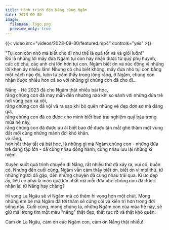 ```yaml
---
title: Hành trình đón Nắng cùng Ngăm
date: 2023-09-30
image:
  filename: logo.png
  preview_only: true
---
```


{{< video src="videos/2023-09-30/featured.mp4" controls="yes" >}}

"Tụi con còn nhỏ mà biết cho đi như thế là quá tốt và và giỏi luôn!"  
Đó là những lời mấy đứa Ngăm tụi con hay nhận được từ quý phụ huynh, các cô chú, các anh chị lớn hơn tụi con. Ngăm biết ơn và xúc động vì những lời khen ấy nhiều lắm! Nhưng cô chú biết không, mấy đứa nhỏ tụi con bằng một cách nào đó, luôn tự cảm thấy trong lòng rằng, ở Ngăm, chúng con nhận được nhiều hơn cả so với những gì chúng con đã cho đi...

Nắng - Hè 2023 đã cho Ngăm thật nhiều bài học,  
rằng chúng con đã may mắn đến nhường nào khi so sánh với những đứa trẻ nơi vùng cao xa xôi,  
rằng chúng con đã vội vã ra sao khi bỏ quên những vẻ đẹp đơn sơ mà đáng giá,  
rằng chúng con đã có được cho mình biết bao trải nghiệm quý báu trong mùa hè này,  
rằng chúng con đã được ưu ái biết bao để được tận mắt ghé thăm một vùng đất mới cùng những mảnh đời khó khăn.  
và rằng,  
hơn hết thảy tất cả bài học, là những gì mà Ngăm chúng con - những đứa trẻ đang tập lớn - đã cùng nhau đồng hành, cùng nhau lưu lại những kỉ niệm.

Xuyên suốt quá trình chuyến đi Nắng, rất nhiều thứ đã xảy ra, vui có, buồn có. Nhưng đến cuối cùng, Ngăm vẫn cảm thấy biết ơn, biết ơn vì mọi thứ, từ những người đã gặp, đến những chuyện đã cùng nhau trải qua. Kí ức đẹp ấy, liệu có phải là món quà lớn nhất mà mỗi đứa nhỏ chúng con đã được nhận lại từ Nắng hay chăng?

Hi vọng La Ngâu sẽ vì Ngăm mà có thêm hi vọng hơn một chút. Mong những em bé mà Ngăm đã tới thăm sẽ cứng cỏi và kiên trì hơn trong đời sống này. Cuối cùng, mong chúng ta, những Ngăm con của mùa hè này, sẽ giữ mãi trong tim một màu "nắng" thật đẹp, thật rực rỡ và thật khó quên.

Cảm ơn La Ngâu, cảm ơn các Ngăm con, cảm ơn Nắng thật nhiều!

